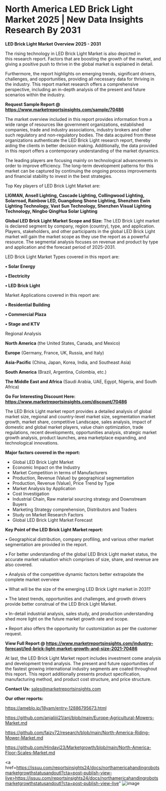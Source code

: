 # North America LED Brick Light Market 2025 | New Data Insights Research By 2031

<Strong> LED Brick Light Market Overview 2025 - 2031</strong>

The rising technology in LED Brick Light Market is also depicted in this research report. Factors that are boosting the growth of the market, and giving a positive push to thrive in the global market is explained in detail.

Furthermore, the report highlights on emerging trends, significant drivers, challenges, and opportunities, providing all necessary data for thriving in the industry. This report market research offers a comprehensive perspective, including an in-depth analysis of the present and future scenarios within the industry.

<strong>Request Sample Report @ <a href=https://www.marketreportsinsights.com/sample/70486>https://www.marketreportsinsights.com/sample/70486</a></strong>

The market overview included in this report provides information from a wide range of resources like government organizations, established companies, trade and industry associations, industry brokers and other such regulatory and non-regulatory bodies. The data acquired from these organizations authenticate the LED Brick Light research report, thereby aiding the clients in better decision making. Additionally, the data provided in this report offers a contemporary understanding of the market dynamics.

The leading players are focusing mainly on technological advancements in order to improve efficiency. The long-term development patterns for this market can be captured by continuing the ongoing process improvements and financial stability to invest in the best strategies.

Top Key players of LED Brick Light Market are:

<strong>LIGMAN, Ansell Lighting, Cascade Lighting, Collingwood Lighting, Solarroad, Rainbow LED, Guangdong Shone Lighting, Shenzhen Ewin Lighting Technology, Vast Sun Technology, Shenzhen Visual Lighting Technology, Ningbo QingHua Solar Lighting</strong>

<strong><b>Global LED Brick Light Market Scope and Size:</b></strong>
The LED Brick Light market is declared segment by company, region (country), type, and application. Players, stakeholders, and other participants in the global LED Brick Light market will gain the market scope as they use the report as a powerful resource. The segmental analysis focuses on revenue and product by type and application and the forecast period of 2025-2031.

LED Brick Light Market Types covered in this report are:

<strong>• Solar Energy

• Electricity

• LED Brick Light</strong>

Market Applications covered in this report are:

<strong>• Residential Building

• Commercial Plaza

• Stage and KTV</strong> 

Regional Analysis

<strong>North America</strong> (the United States, Canada, and Mexico)

<strong>Europe</strong> (Germany, France, UK, Russia, and Italy)

<strong>Asia-Pacific</strong> (China, Japan, Korea, India, and Southeast Asia)

<strong>South America</strong> (Brazil, Argentina, Colombia, etc.)

<strong>The Middle East and Africa</strong> (Saudi Arabia, UAE, Egypt, Nigeria, and South Africa)

<strong>Go For Interesting Discount Here: <a href=https://www.marketreportsinsights.com/discount/70486>https://www.marketreportsinsights.com/discount/70486</a></strong>

The LED Brick Light market report provides a detailed analysis of global market size, regional and country-level market size, segmentation market growth, market share, competitive Landscape, sales analysis, impact of domestic and global market players, value chain optimization, trade regulations, recent developments, opportunities analysis, strategic market growth analysis, product launches, area marketplace expanding, and technological innovations.

<strong><b>Major factors covered in the report:</b></strong>
<ul>
  <li>Global LED Brick Light Market </li>
  <li>Economic Impact on the Industry</li>
  <li>Market Competition in terms of Manufacturers</li>
  <li>Production, Revenue (Value) by geographical segmentation</li>
  <li>Production, Revenue (Value), Price Trend by Type</li>
  <li>Market Analysis by Application</li>
  <li>Cost Investigation</li>
  <li>Industrial Chain, Raw material sourcing strategy and Downstream Buyers</li>
  <li>Marketing Strategy comprehension, Distributors and Traders</li>
  <li>Study on Market Research Factors</li>
  <li>Global LED Brick Light Market Forecast</li>
</ul>

<strong><b>Key Point of the LED Brick Light Market report:</b></strong>

• Geographical distribution, company profiling, and various other market segmentation are provided in the report.

• For better understanding of the global LED Brick Light market status, the accurate market valuation which comprises of size, share, and revenue are also covered.

• Analysis of the competitive dynamic factors better extrapolate the complete market overview

• What will be the size of the emerging LED Brick Light market in 2031?

• The latest trends, opportunities and challenges, and growth drivers provide better construal of the LED Brick Light Market.

• In-detail industrial analysis, sales study, and production understanding shed more light on the future market growth rate and scope.

• Report also offers the opportunity for customization as per the customer request.

<strong><b>View Full Report @ <a href=https://www.marketreportsinsights.com/industry-forecast/led-brick-light-market-growth-and-size-2021-70486>https://www.marketreportsinsights.com/industry-forecast/led-brick-light-market-growth-and-size-2021-70486</a></b></strong>


At last, the LED Brick Light Market report includes investment come analysis and development trend analysis. The present and future opportunities of the fastest growing international industry segments are coated throughout this report. This report additionally presents product specification, manufacturing method, and product cost structure, and price structure.

<strong>Contact Us:</strong>
sales@marketreportsinsights.com

<strong>Our other reports:</strong>

<a href=https://ameblo.jp/18yam/entry-12886795673.html>https://ameblo.jp/18yam/entry-12886795673.html</a>

<a href=https://github.com/anjaliiii21/anj/blob/main/Europe-Agricultural-Mowers-Market.md>https://github.com/anjaliiii21/anj/blob/main/Europe-Agricultural-Mowers-Market.md</a>

<a href=https://github.com/faizy72/research/blob/main/North-America-Riding-Mower-Market.md>https://github.com/faizy72/research/blob/main/North-America-Riding-Mower-Market.md</a>

<a href=https://github.com/Hindavi23/Marketgrowth/blob/main/North-America-Floor-Scales-Market.md>https://github.com/Hindavi23/Marketgrowth/blob/main/North-America-Floor-Scales-Market.md</a>

<a href=https://issuu.com/reportsinsights24/docs/northamericahandingrobotsmarketgrowthstatusandoutl?cta=post-publish-view-live>https://issuu.com/reportsinsights24/docs/northamericahandingrobotsmarketgrowthstatusandoutl?cta=post-publish-view-live</a>"
![image](https://github.com/user-attachments/assets/e3eca996-9b00-42d2-9dc3-6e6f568c7a8e)

